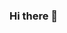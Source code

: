 ### Hi there 👋

<!--
**hienguyenUET/hienguyenUET** is a ✨ _special_ ✨ repository because its `README.md` (this file) appears on your GitHub profile.

Here are some ideas to get you started:

- 🔭 I’m currently studying at University of Engineering and Technology - VNU
- 🌱 I’m currently learning Computer Science
- 👯 I’m looking to collaborate on ...
- 🤔 I’m looking for help with Data Science
- 💬 Ask me about ...
- 📫 How to reach me: ...
- 😄 Pronouns: ...
- ⚡ Fun fact: ...
-->
